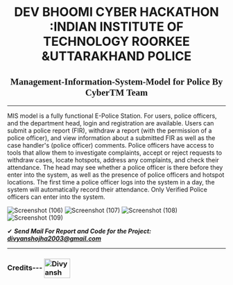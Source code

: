 <h1  align="center" >DEV BHOOMI CYBER HACKATHON :INDIAN INSTITUTE OF TECHNOLOGY ROORKEE &UTTARAKHAND POLICE </h1>
<h2 align="center" style="font-family: 'Lucida Console';">Management-Information-System-Model for Police By CyberTM Team </h2>
<hr>

MIS model is a fully functional E-Police Station. For users, police officers, and the department head, login and registration are available. Users can submit a police report (FIR), withdraw a report (with the permission of a police officer), and view information about a submitted FIR as well as the case handler's (police officer) comments. Police officers have access to tools that allow them to investigate complaints, accept or reject requests to withdraw cases, locate hotspots, address any complaints, and check their attendance. The head may see whether a police officer is there before they enter into the system, as well as the presence of police officers and hotspot locations. The first time a police officer logs into the system in a day, the system will automatically record their attendance. Only Verified Police officers can enter into the system.




![Screenshot (106)](https://user-images.githubusercontent.com/92323049/190615637-b7875b4d-41e6-40ec-8d22-43ebed536660.png)
![Screenshot (107)](https://user-images.githubusercontent.com/92323049/190615682-4320e64b-bbb5-43e2-b463-d3a06e28c9b7.png)
![Screenshot (108)](https://user-images.githubusercontent.com/92323049/190615689-cb753b4b-a7f5-4c0c-b480-6c5b369082b5.png)
![Screenshot (109)](https://user-images.githubusercontent.com/92323049/190615704-90ba26e5-6f4b-4cbf-a9ae-d9d9157c2458.png)

✔ ***Send Mail For Report and Code for the Project: divyanshojha2003@gmail.com***

-----
### Credits--- <a href="https://divyanshojha.ml/" target="blank"><img  align="center" src="https://i.ibb.co/g77vvbq/download-5.jpg" alt="Divyansh ojha" height="45" width="60" /></a>
